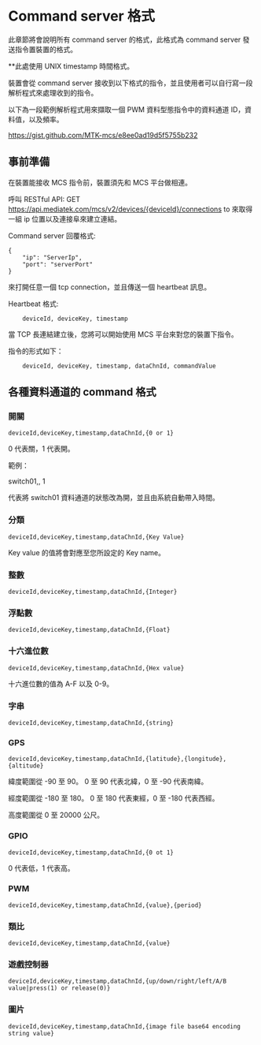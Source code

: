 # Command server 格式

此章節將會說明所有 command server 的格式，此格式為 command server 發送指令置裝置的格式。

**此處使用 UNIX timestamp 時間格式。

裝置會從 command server 接收到以下格式的指令，並且使用者可以自行寫一段解析程式來處理收到的指令。

以下為一段範例解析程式用來擷取一個 PWM 資料型態指令中的資料通道 ID，資料值，以及頻率。

https://gist.github.com/MTK-mcs/e8ee0ad19d5f5755b232


## 事前準備

在裝置能接收 MCS 指令前，裝置須先和 MCS 平台做相連。


呼叫 RESTful API: GET https://api.mediatek.com/mcs/v2/devices/{deviceId}/connections to 來取得一組 ip 位置以及連接阜來建立連結。

Command server 回覆格式:

```
{
    "ip": "ServerIp",
    "port": "serverPort"
}

```
來打開任意一個 tcp connection，並且傳送一個 heartbeat 訊息。

Heartbeat 格式:

```
    deviceId, deviceKey, timestamp

```
當 TCP 長連結建立後，您將可以開始使用 MCS 平台來對您的裝置下指令。

指令的形式如下：
```
    deviceId, deviceKey, timestamp, dataChnId, commandValue

```


## 各種資料通道的 command 格式


### 開關

```
deviceId,deviceKey,timestamp,dataChnId,{0 or 1}

```
0 代表關，1 代表開。

範例：

switch01,, 1

代表將 switch01 資料通道的狀態改為開，並且由系統自動帶入時間。

### 分類
```
deviceId,deviceKey,timestamp,dataChnId,{Key Value}
```
Key value 的值將會對應至您所設定的 Key name。

### 整數
```
deviceId,deviceKey,timestamp,dataChnId,{Integer}
```

### 浮點數
```
deviceId,deviceKey,timestamp,dataChnId,{Float}
```

### 十六進位數
```
deviceId,deviceKey,timestamp,dataChnId,{Hex value}
```
十六進位數的值為 A-F 以及 0-9。

### 字串
```
deviceId,deviceKey,timestamp,dataChnId,{string}
```

### GPS
```
deviceId,deviceKey,timestamp,dataChnId,{latitude},{longitude},{altitude}
```

緯度範圍從 -90 至 90。 0 至 90 代表北緯，0 至 -90 代表南緯。

經度範圍從 -180 至 180。 0 至 180 代表東經，0 至 -180 代表西經。

高度範圍從 0 至 20000 公尺。

### GPIO
```
deviceId,deviceKey,timestamp,dataChnId,{0 ot 1}
```
0 代表低，1 代表高。

### PWM
```
deviceId,deviceKey,timestamp,dataChnId,{value},{period}

```

### 類比
```
deviceId,deviceKey,timestamp,dataChnId,{value}

```

### 遊戲控制器
```
deviceId,deviceKey,timestamp,dataChnId,{up/down/right/left/A/B value|press(1) or release(0)}
```

### 圖片
```
deviceId,deviceKey,timestamp,dataChnId,{image file base64 encoding string value}
```
